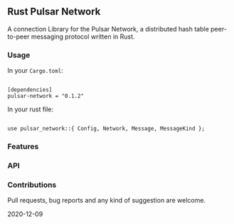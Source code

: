 ## Rust Pulsar Network

A connection Library for the Pulsar Network, a distributed hash table peer-to-peer messaging protocol written in Rust.

### Usage

In your `Cargo.toml`:

```

[dependencies]
pulsar-network = "0.1.2"

```

In your rust file:

```

use pulsar_network::{ Config, Network, Message, MessageKind };

```

### Features
### API
### Contributions
Pull requests, bug reports and any kind of suggestion are welcome.

2020-12-09
